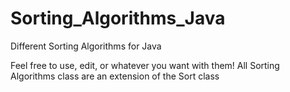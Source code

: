 # Sorting_Algorithms_Java
Different Sorting Algorithms for Java

Feel free to use, edit, or whatever you want with them!
All Sorting Algorithms class are an extension of the Sort class
